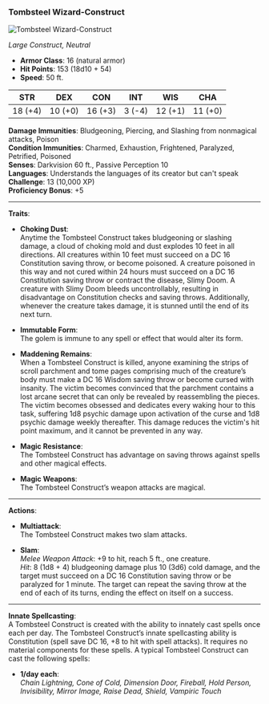 ### **Tombsteel Wizard-Construct**

![Tombsteel Wizard-Construct](/library/images/Grisgol.png)

_Large Construct, Neutral_

- **Armor Class**: 16 (natural armor)
- **Hit Points**: 153 (18d10 + 54)
- **Speed**: 50 ft.

| **STR** | **DEX** | **CON** | **INT** | **WIS** | **CHA** |
| ------- | ------- | ------- | ------- | ------- | ------- |
| 18 (+4) | 10 (+0) | 16 (+3) | 3 (-4)  | 12 (+1) | 11 (+0) |

**Damage Immunities**: Bludgeoning, Piercing, and Slashing from nonmagical attacks, Poison  
**Condition Immunities**: Charmed, Exhaustion, Frightened, Paralyzed, Petrified, Poisoned  
**Senses**: Darkvision 60 ft., Passive Perception 10  
**Languages**: Understands the languages of its creator but can't speak  
**Challenge**: 13 (10,000 XP)  
**Proficiency Bonus**: +5

---

**Traits**:

- **Choking Dust**:  
  Anytime the Tombsteel Construct takes bludgeoning or slashing damage, a cloud of choking mold and dust explodes 10 feet in all directions. All creatures within 10 feet must succeed on a DC 16 Constitution saving throw, or become poisoned. A creature poisoned in this way and not cured within 24 hours must succeed on a DC 16 Constitution saving throw or contract the disease, Slimy Doom. A creature with Slimy Doom bleeds uncontrollably, resulting in disadvantage on Constitution checks and saving throws. Additionally, whenever the creature takes damage, it is stunned until the end of its next turn.

- **Immutable Form**:  
  The golem is immune to any spell or effect that would alter its form.

- **Maddening Remains**:  
  When a Tombsteel Construct is killed, anyone examining the strips of scroll parchment and tome pages comprising much of the creature’s body must make a DC 16 Wisdom saving throw or become cursed with insanity. The victim becomes convinced that the parchment contains a lost arcane secret that can only be revealed by reassembling the pieces. The victim becomes obsessed and dedicates every waking hour to this task, suffering 1d8 psychic damage upon activation of the curse and 1d8 psychic damage weekly thereafter. This damage reduces the victim's hit point maximum, and it cannot be prevented in any way.

- **Magic Resistance**:  
  The Tombsteel Construct has advantage on saving throws against spells and other magical effects.

- **Magic Weapons**:  
  The Tombsteel Construct’s weapon attacks are magical.

---

**Actions**:

- **Multiattack**:  
  The Tombsteel Construct makes two slam attacks.

- **Slam**:  
  _Melee Weapon Attack_: +9 to hit, reach 5 ft., one creature.  
  _Hit_: 8 (1d8 + 4) bludgeoning damage plus 10 (3d6) cold damage, and the target must succeed on a DC 16 Constitution saving throw or be paralyzed for 1 minute. The target can repeat the saving throw at the end of each of its turns, ending the effect on itself on a success.

---

**Innate Spellcasting**:  
A Tombsteel Construct is created with the ability to innately cast spells once each per day. The Tombsteel Construct’s innate spellcasting ability is Constitution (spell save DC 16, +8 to hit with spell attacks). It requires no material components for these spells. A typical Tombsteel Construct can cast the following spells:

- **1/day each**:  
  _Chain Lightning, Cone of Cold, Dimension Door, Fireball, Hold Person, Invisibility, Mirror Image, Raise Dead, Shield, Vampiric Touch_
